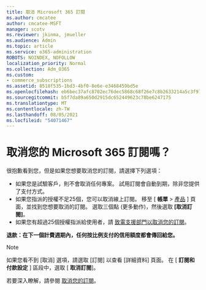 ```yaml
---
title: 取消 Microsoft 365 訂閱
ms.author: cmcatee
author: cmcatee-MSFT
manager: scotv
ms.reviewer: jkinma, jmueller
ms.audience: Admin
ms.topic: article
ms.service: o365-administration
ROBOTS: NOINDEX, NOFOLLOW
localization_priority: Normal
ms.collection: Adm_O365
ms.custom:
- commerce_subscriptions
ms.assetid: 8518f535-1bd3-4bf0-8e6e-e3468459bd5e
ms.openlocfilehash: eb6bec37afc8702ec76dec5868c68f26e7c8b2633214a5c3f9776d7bb555bf64
ms.sourcegitcommit: b5f7da89a650d2915dc652449623c78be6247175
ms.translationtype: MT
ms.contentlocale: zh-TW
ms.lasthandoff: 08/05/2021
ms.locfileid: "54071467"
---
```

# <a name="canceling-your-microsoft-365-subscription"></a>取消您的 Microsoft 365 訂閱嗎？

很抱歉看到您，但是如果您想要取消您的訂閱，請選擇下列選項：
  
- 如果您是試驗客戶，則不會取消任何專案。 試用訂閱會自動到期，除非您提供了支付方式。
- 如果您指派的授權不足25個，您可以取消線上訂閱。 移至 [ **帳單** \> [產品](https://go.microsoft.com/fwlink/p/?linkid=842054) ] 頁面，並找到您想要取消的訂閱。 選取三個點 (更多動作)，然後選取 **[取消訂閱]**。
- 如果您有超過25個授權指派給使用者，請 [致電支援部門以取消您的訂閱](https://go.microsoft.com/fwlink/p/?linkid=518322)。

**退款：在下一個計費週期內，任何按比例支付的信用額度都會傳回給您。**

> [!NOTE]
> 如果您看不到 [取消] 選項，請選取 [訂閱] 以查看 [詳細資料] 頁面。 在 [ **訂閱和付款設定** ] 區段中，選取 [ **取消訂閱**]。

若要深入瞭解，請參閱 [取消您的訂閱](/microsoft-365/commerce/subscriptions/cancel-your-subscription)。